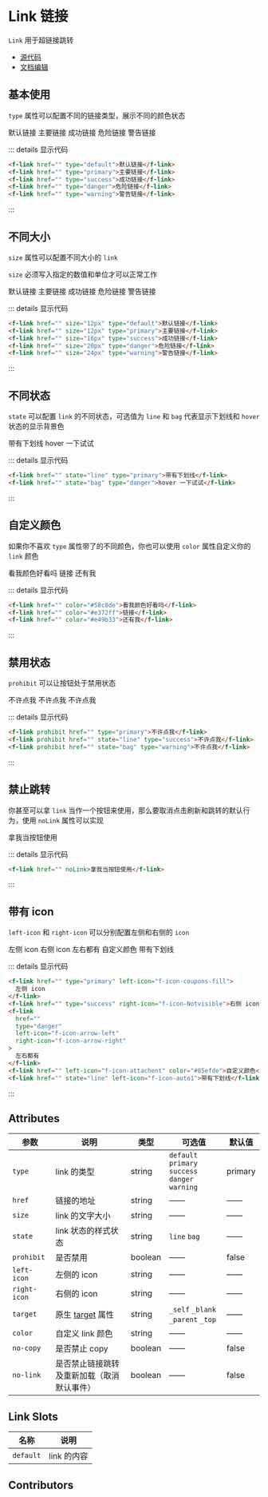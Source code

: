 # Link 链接

`Link` 用于超链接跳转

- [源代码](https://github.com/FightingDesign/fighting-design/tree/master/packages/fighting-components/link)
- [文档编辑](https://github.com/FightingDesign/fighting-design/blob/master/docs/docs/components/link.md)

## 基本使用

`type` 属性可以配置不同的链接类型，展示不同的颜色状态

<f-link href="" type="default">默认链接</f-link>
<f-link href="" type="primary">主要链接</f-link>
<f-link href="" type="success">成功链接</f-link>
<f-link href="" type="danger">危险链接</f-link>
<f-link href="" type="warning">警告链接</f-link>

::: details 显示代码

```html
<f-link href="" type="default">默认链接</f-link>
<f-link href="" type="primary">主要链接</f-link>
<f-link href="" type="success">成功链接</f-link>
<f-link href="" type="danger">危险链接</f-link>
<f-link href="" type="warning">警告链接</f-link>
```

:::

## 不同大小

`size` 属性可以配置不同大小的 `link`

`size` 必须写入指定的数值和单位才可以正常工作

<f-link href="" size="12px" type="default">默认链接</f-link>
<f-link href="" size="12px" type="primary">主要链接</f-link>
<f-link href="" size="16px" type="success">成功链接</f-link>
<f-link href="" size="20px" type="danger">危险链接</f-link>
<f-link href="" size="24px" type="warning">警告链接</f-link>

::: details 显示代码

```html
<f-link href="" size="12px" type="default">默认链接</f-link>
<f-link href="" size="12px" type="primary">主要链接</f-link>
<f-link href="" size="16px" type="success">成功链接</f-link>
<f-link href="" size="20px" type="danger">危险链接</f-link>
<f-link href="" size="24px" type="warning">警告链接</f-link>
```

:::

## 不同状态

`state` 可以配置 `link` 的不同状态，可选值为 `line` 和 `bag` 代表显示下划线和 `hover` 状态的显示背景色

<f-link href="" state="line" type="primary">带有下划线</f-link>
<f-link href="" state="bag" type="danger">hover 一下试试</f-link>

::: details 显示代码

```html
<f-link href="" state="line" type="primary">带有下划线</f-link>
<f-link href="" state="bag" type="danger">hover 一下试试</f-link>
```

:::

## 自定义颜色

如果你不喜欢 `type` 属性带了的不同颜色，你也可以使用 `color` 属性自定义你的 `link` 颜色

<f-link href="" color="#58c8de">看我颜色好看吗</f-link>
<f-link href="" color="#e372ff">链接</f-link>
<f-link href="" color="#e49b33">还有我</f-link>

::: details 显示代码

```html
<f-link href="" color="#58c8de">看我颜色好看吗</f-link>
<f-link href="" color="#e372ff">链接</f-link>
<f-link href="" color="#e49b33">还有我</f-link>
```

:::

## 禁用状态

`prohibit` 可以让按钮处于禁用状态

<f-link prohibit href="" type="primary">不许点我</f-link>
<f-link prohibit href="" state="line" type="success">不许点我</f-link>
<f-link prohibit href="" state="bag" type="warning">不许点我</f-link>

::: details 显示代码

```html
<f-link prohibit href="" type="primary">不许点我</f-link>
<f-link prohibit href="" state="line" type="success">不许点我</f-link>
<f-link prohibit href="" state="bag" type="warning">不许点我</f-link>
```

:::

## 禁止跳转

你甚至可以拿 `link` 当作一个按钮来使用，那么要取消点击刷新和跳转的默认行为，使用 `noLink` 属性可以实现

<f-link href="" noLink>拿我当按钮使用</f-link>

::: details 显示代码

```html
<f-link href="" noLink>拿我当按钮使用</f-link>
```

:::

## 带有 icon

`left-icon` 和 `right-icon` 可以分别配置左侧和右侧的 `icon`

<f-link href="" type="primary" left-icon="f-icon-coupons-fill">左侧 icon</f-link>
<f-link href="" type="success" right-icon="f-icon-Notvisible">右侧 icon</f-link>
<f-link href="" type="danger" left-icon="f-icon-arrow-left" right-icon="f-icon-arrow-right">左右都有</f-link>
<f-link href=""  left-icon="f-icon-attachent" color="#85efde">自定义颜色</f-link>
<f-link href="" state="line" left-icon="f-icon-auto1">带有下划线</f-link>

::: details 显示代码

```html
<f-link href="" type="primary" left-icon="f-icon-coupons-fill">
  左侧 icon
</f-link>
<f-link href="" type="success" right-icon="f-icon-Notvisible">右侧 icon</f-link>
<f-link
  href=""
  type="danger"
  left-icon="f-icon-arrow-left"
  right-icon="f-icon-arrow-right"
>
  左右都有
</f-link>
<f-link href="" left-icon="f-icon-attachent" color="#85efde">自定义颜色</f-link>
<f-link href="" state="line" left-icon="f-icon-auto1">带有下划线</f-link>
```

:::

## Attributes

| 参数         | 说明                                                                                      | 类型    | 可选值                                                 | 默认值  |
| ------------ | ----------------------------------------------------------------------------------------- | ------- | ------------------------------------------------------ | ------- |
| `type`       | link 的类型                                                                               | string  | `default` `primary` `success`<br /> `danger` `warning` | primary |
| `href`       | 链接的地址                                                                                | string  | ——                                                     | ——      |
| `size`       | link 的文字大小                                                                           | string  | ——                                                     | ——      |
| `state`      | link 状态的样式状态                                                                       | string  | `line` `bag`                                           | ——      |
| `prohibit`   | 是否禁用                                                                                  | boolean | ——                                                     | false   |
| `left-icon`  | 左侧的 icon                                                                               | string  | ——                                                     | ——      |
| `right-icon` | 右侧的 icon                                                                               | string  | ——                                                     | ——      |
| `target`     | 原生 [target](https://developer.mozilla.org/zh-CN/docs/Web/HTML/Element/a#attr-href) 属性 | string  | `_self` `_blank` `_parent` `_top`                      | ——      |
| `color`      | 自定义 link 颜色                                                                          | string  | ——                                                     | ——      |
| `no-copy`    | 是否禁止 copy                                                                             | boolean | ——                                                     | false   |
| `no-link`    | 是否禁止链接跳转及重新加载（取消默认事件）                                                | boolean | ——                                                     | false   |

## Link Slots

| 名称      | 说明        |
| --------- | ----------- |
| `default` | link 的内容 |

## Contributors

<a href="https://github.com/Tyh2001" target="_blank">
  <f-avatar round src="https://avatars.githubusercontent.com/u/73180970?v=4" />
</a>

<style scoped>
.f-link {
  margin: 5px;
}
</style>
